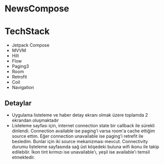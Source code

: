 # NewsCompose
# TechStack
- Jetpack Compose
- MVVM
- Hilt
- Flow
- Paging3
- Room
- Retrofit
- Coil
- Navigation

## Detaylar
- Uygulama listeleme ve haber detay ekranı olmak üzere toplamda 2 ekrandan oluşmaktadır
- Listeleme sayfası için, internet connection state bir callback ile sürekli dinlendi.
  Connection available ise paging'i varsa room'a cache ettiğim source ettim. Eğer connection unavailable ise
  paging'i retrefit ile besledim. Bunlar için iki source mekanizması mevcut. Connectivity durumu listeleme
  sayfasında sağ üst köşedeki buluna wifi ikonu ile takip edilebilir. İkon tint kırmızı ise unavailable'ı,
  yeşil ise available'ı temsil etmektedir.
  

